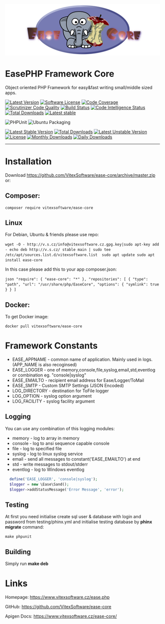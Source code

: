 ![EasePHP Framework Logo](ease-core-social-preview.png?raw=true "Project Logo")

EasePHP Framework Core
======================

Object oriented PHP Framework for easy&fast writing small/middle sized apps.

[![Latest Version](https://img.shields.io/github/release/VitexSoftware/ease-core.svg?style=flat-square)](https://github.com/VitexSoftware/ease-core/releases)
[![Software License](https://img.shields.io/badge/license-MIT-brightgreen.svg?style=flat-square)](https://github.com/VitexSoftware/ease-core/blob/master/LICENSE)
[![Code Coverage](https://scrutinizer-ci.com/g/VitexSoftware/ease-core/badges/coverage.png?b=master)](https://scrutinizer-ci.com/g/VitexSoftware/ease-core/?branch=master)
[![Scrutinizer Code Quality](https://scrutinizer-ci.com/g/VitexSoftware/ease-core/badges/quality-score.png?b=master)](https://scrutinizer-ci.com/g/VitexSoftware/ease-core/?branch=master)
[![Build Status](https://scrutinizer-ci.com/g/VitexSoftware/ease-core/badges/build.png?b=master)](https://scrutinizer-ci.com/g/VitexSoftware/ease-core/build-status/master)
[![Code Intelligence Status](https://scrutinizer-ci.com/g/VitexSoftware/ease-core/badges/code-intelligence.svg?b=master)](https://scrutinizer-ci.com/code-intelligence)
[![Total Downloads](https://img.shields.io/packagist/dt/vitexsoftware/ease-core.svg?style=flat-square)](https://packagist.org/packages/vitexsoftware/ease-core)
[![Latest stable](https://img.shields.io/packagist/v/vitexsoftware/ease-core.svg?style=flat-square)](https://packagist.org/packages/vitexsoftware/ease-core)

![PHPUnit](https://github.com/VitexSoftware/php-ease-core/workflows/PHPUnit/badge.svg)
![Ubuntu Packaging](https://github.com/VitexSoftware/php-ease-core/workflows/Ubuntu%20Packaging/badge.svg)

[![Latest Stable Version](https://poser.pugx.org/vitexsoftware/ease-core/v/stable)](https://packagist.org/packages/vitexsoftware/ease-core)
[![Total Downloads](https://poser.pugx.org/vitexsoftware/ease-core/downloads)](https://packagist.org/packages/vitexsoftware/ease-core)
[![Latest Unstable Version](https://poser.pugx.org/vitexsoftware/ease-core/v/unstable)](https://packagist.org/packages/vitexsoftware/ease-core)
[![License](https://poser.pugx.org/vitexsoftware/ease-core/license)](https://packagist.org/packages/vitexsoftware/ease-core)
[![Monthly Downloads](https://poser.pugx.org/vitexsoftware/ease-core/d/monthly)](https://packagist.org/packages/vitexsoftware/ease-core)
[![Daily Downloads](https://poser.pugx.org/vitexsoftware/ease-core/d/daily)](https://packagist.org/packages/vitexsoftware/ease-core)


---

Installation
============

Download https://github.com/VitexSoftware/ease-core/archive/master.zip or:

Composer:
---------
    composer require vitexsoftware/ease-core

Linux
-----

For Debian, Ubuntu & friends please use repo:

``
    wget -O - http://v.s.cz/info@vitexsoftware.cz.gpg.key|sudo apt-key add -
    echo deb http://v.s.cz/ stable main | sudo tee /etc/apt/sources.list.d/vitexsoftware.list 
    sudo apt update
    sudo apt install ease-core
``

In this case please add this to your app composer.json:

``json
    "require": {
        "ease-core": "*"
    },
    "repositories": [
        {
            "type": "path",
            "url": "/usr/share/php/EaseCore",
            "options": {
                "symlink": true
            }
        }
    ]
``


Docker:
-------

To get Docker image:

    docker pull vitexsoftware/ease-core


Framework Constants
===================

  * EASE_APPNAME  - common name of application. Mainly used in logs. (APP_NAME is also recoginsed)
  * EASE_LOGGER   - one of memory,console,file,syslog,email,std,eventlog or combination eg. "console|syslog"
  * EASE_EMAILTO  - recipient email address for Ease/Logger/ToMail
  * EASE_SMTP     - Custom SMTP Settings (JSON Encoded) 
  * LOG_DIRECTORY - destination for ToFile logger
  * LOG_OPTION    - syslog option argument
  * LOG_FACILITY  - syslog facility argument


  
Logging
-------

 You can use any combination of this logging modules:

   * memory     - log to array in memory
   * console    - log to ansi sequence capable console
   * file       - log to specified file
   * syslog     - log to linux syslog service
   * email      - send all messages to constant('EASE_EMAILTO') at end
   * std        - write messages to stdout/stderr
   * eventlog   - log to Windows eventlog 

  ```php
    define('EASE_LOGGER', 'console|syslog');
    $logger = new \Ease\Sand();
    $logger->addStatusMessage('Error Message', 'error');
  ```


Testing
-------

At first you need initialise create sql user & database with login and password 
from testing/phinx.yml and initialise testing database by **phinx migrate** 
command:

```
make phpunit
```

Building
--------

Simply run **make deb**

Links
=====

Homepage: https://www.vitexsoftware.cz/ease.php

GitHub: https://github.com/VitexSoftware/ease-core

Apigen Docs: https://www.vitexsoftware.cz/ease-core/
